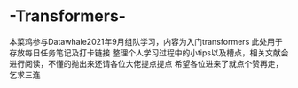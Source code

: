 # -Transformers-
本菜鸡参与Datawhale2021年9月组队学习，内容为入门transformers
此处用于存放每日任务笔记及打卡链接
整理个人学习过程中的小tips以及槽点，相关文献会进行阅读，不懂的抛出来还请各位大佬提点提点
希望各位进来了就点个赞再走，乞求三连


